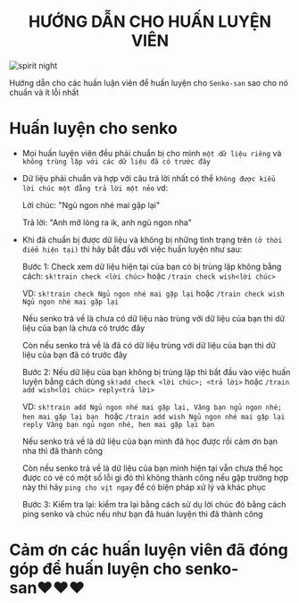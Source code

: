 <h1 align="center">HƯỚNG DẪN CHO HUẤN LUYỆN VIÊN</h1>

![spirit night](https://user-images.githubusercontent.com/111399722/236383317-941a3fc9-01d5-461f-912a-5bf31e669f13.png)

<div align="certer">

  Hướng dẫn cho các huấn luận viên để huấn luyện cho `Senko-san` sao cho nó chuẩn và ít lỗi nhất

</div>

# Huấn luyện cho senko

-  Mọi huấn luyện viên đều phải chuẩn bị cho mình `một dữ liệu riêng` và `không trùng lặp với các dữ liệu đã có trước đây`

-  Dữ liệu phải chuẩn và hợp với câu trả lời nhất có thể `không được kiểu lời chúc một đằng trả lời một nẻo` vd:

   Lời chúc: "Ngủ ngon nhé mai gặp lại"
    
   Trả lời: "Anh mở lòng ra ik, anh ngủ ngon nha"
    
-  Khi đã chuẩn bị được dữ liệu và không bị những tình trạng trên `(ở thời điểm hiện tại)` thì hãy bắt đầu với việc huấn luyện như sau:

      Bước 1: Check xem dữ liệu hiện tại của bạn có bị trùng lặp không bằng cách: `sk!train check <lời chúc>` hoặc `/train check wish<lời chúc>`
      
      VD: `sk!train check Ngủ ngon nhé mai gặp lại` hoặc `/train check wish Ngủ ngon nhé mai gặp lại`
      
      Nếu senko trả về là chưa có dữ liệu nào trùng với dữ liệu của bạn thì dữ liệu của bạn là chưa có trước đây
      
      Còn nếu senko trả về là đã có dữ liệu trùng với dữ liệu của bạn thì dữ liệu của bạn đã có trước đây
      
      Bước 2: Nếu dữ liệu của bạn không bị trùng lặp thì bắt đầu vào việc huấn luyện bằng cách dùng `sk!add check <lời chúc>; <trả lời>` hoặc `/train add wish<lời chúc> reply<trả lời>`
      
      VD: `sk!train add Ngủ ngon nhé mai gặp lại, Vâng bạn ngủ ngon nhé; hen mai gặp lại bạn ` hoặc `/train add wish Ngủ ngon nhé mai gặp lại reply Vâng bạn ngủ ngon nhé, hen mai gặp lại bạn`
      
      Nếu senko trả về là dữ liệu của bạn mình đã học được rồi cảm ơn bạn nha thì đã thành công
      
      Còn nếu senko trả về là dữ liệu của bạn mình hiện tại vẫn chưa thể học được có vẻ có một số lỗi gì đó thì không thành công nếu gặp trường hợp này thì hãy `ping cho vịt ngay` để có biện pháp xử lý và khác phục 
      
      Bước 3: Kiểm tra lại: kiểm tra lại bằng cách sử dụ lời chúc đó bằng cách ping senko và chúc nếu như bạn đã huán luyện thì đã thành công

# Cảm ơn các huấn luyện viên đã đóng góp để huấn luyện cho senko-san♥♥♥
